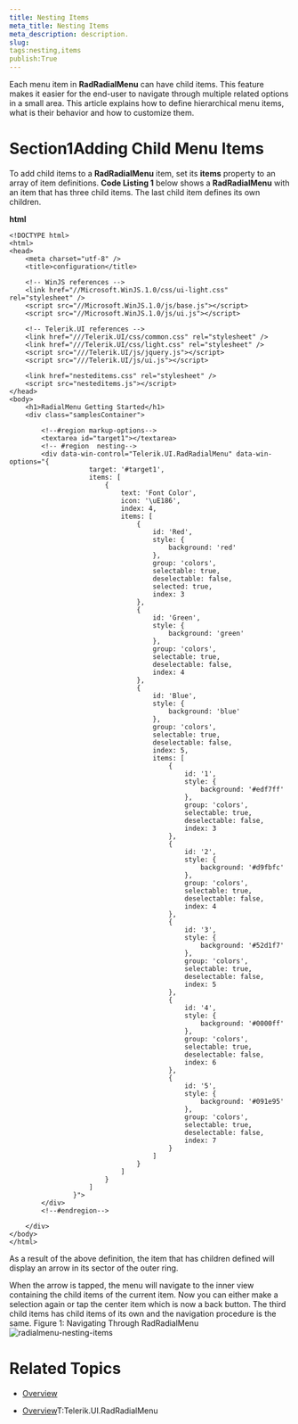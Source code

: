 ```yaml
---
title: Nesting Items
meta_title: Nesting Items
meta_description: description.
slug: 
tags:nesting,items
publish:True
---
```



Each menu item in __RadRadialMenu__ can have child items. This feature makes it easier for the end-user to navigate through multiple related
				options in a small area. This article explains how to define hierarchical menu items, what is their behavior and how to customize them.
			

# Section1Adding Child Menu Items

To add child items to a __RadRadialMenu__ item, set its __items__ property to an array of item definitions.
					__Code Listing 1__ below shows a __RadRadialMenu__ with an item that has three child items. The last child
					item defines its own children.
				


 __html__
    


	<!DOCTYPE html>
	<html>
	<head>
		<meta charset="utf-8" />
		<title>configuration</title>
	
		<!-- WinJS references -->
		<link href="//Microsoft.WinJS.1.0/css/ui-light.css" rel="stylesheet" />
		<script src="//Microsoft.WinJS.1.0/js/base.js"></script>
		<script src="//Microsoft.WinJS.1.0/js/ui.js"></script>
	
		<!-- Telerik.UI references -->
		<link href="///Telerik.UI/css/common.css" rel="stylesheet" />
		<link href="///Telerik.UI/css/light.css" rel="stylesheet" />
		<script src="///Telerik.UI/js/jquery.js"></script>
		<script src="///Telerik.UI/js/ui.js"></script>
	
		<link href="nesteditems.css" rel="stylesheet" />
		<script src="nesteditems.js"></script>
	</head>
	<body>
		<h1>RadialMenu Getting Started</h1>
		<div class="samplesContainer">
	
			<!--#region markup-options-->
			<textarea id="target1"></textarea>
			<!-- #region  nesting-->
			<div data-win-control="Telerik.UI.RadRadialMenu" data-win-options="{
	                    target: '#target1',
	                    items: [
	                        {
	                            text: 'Font Color',
	                            icon: '\uE186',
								index: 4,
								items: [
									{
										id: 'Red',
										style: {
											background: 'red'
										},
										group: 'colors',
										selectable: true,
										deselectable: false,
										selected: true,
										index: 3
									},
									{
										id: 'Green',
										style: {
											background: 'green'
										},
										group: 'colors',
										selectable: true,
										deselectable: false,
										index: 4
									},
									{
										id: 'Blue',
										style: {
											background: 'blue'
										},
										group: 'colors',
										selectable: true,
										deselectable: false,
										index: 5,
										items: [
											{
												id: '1',
												style: {
													background: '#edf7ff'
												},
												group: 'colors',
												selectable: true,
												deselectable: false,
												index: 3
											},
											{
												id: '2',
												style: {
													background: '#d9fbfc'
												},
												group: 'colors',
												selectable: true,
												deselectable: false,
												index: 4
											},
											{
												id: '3',
												style: {
													background: '#52d1f7'
												},
												group: 'colors',
												selectable: true,
												deselectable: false,
												index: 5
											},
											{
												id: '4',
												style: {
													background: '#0000ff'
												},
												group: 'colors',
												selectable: true,
												deselectable: false,
												index: 6
											},
											{
												id: '5',
												style: {
													background: '#091e95'
												},
												group: 'colors',
												selectable: true,
												deselectable: false,
												index: 7
											}
										]
									}
								]
	                        }
	                    ]
	                }">
			</div>
			<!--#endregion-->
	
		</div>
	</body>
	</html>



As a result of the above definition, the item that has children defined will display an arrow in its sector of the outer ring.
				

When the arrow is tapped, the menu will navigate to the inner view containing the child items of the current item. Now you can either make a selection again
					or tap the center item which is now a back button. The third child items has child items of its own and the navigation procedure is the same.
				Figure 1: Navigating Through RadRadialMenu![radialmenu-nesting-items](../Media/Controls\RadialMenu\radialmenu-nesting-items.png)

# Related Topics

 * [Overview]({{slug:overview}})

 * [Overview]({{slug:overview}})T:Telerik.UI.RadRadialMenu

